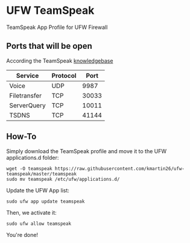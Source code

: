 # UFW TeamSpeak
TeamSpeak App Profile for UFW Firewall

## Ports that will be open
According the TeamSpeak [knowledgebase](https://support.teamspeakusa.com/index.php?/Knowledgebase/Article/View/44/16/which-ports-does-the-teamspeak-3-server-use)

| Service        | Protocol | Port  |
| -------------- | -------- | ----- |
| Voice          | UDP      | 9987  |
| Filetransfer   | TCP      | 30033 |
| ServerQuery    | TCP      | 10011 |
| TSDNS          | TCP      | 41144 |

## How-To
Simply download the TeamSpeak profile and move it to the UFW applications.d folder:

    wget -O teamspeak https://raw.githubusercontent.com/kmartin26/ufw-teamspeak/master/teamspeak
    sudo mv teamspeak /etc/ufw/applications.d/

Update the UFW App list:

    sudo ufw app update teamspeak

Then, we activate it:

    sudo ufw allow teamspeak

You're done!